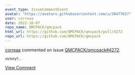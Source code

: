 ```yaml
---
event_type: IssueCommentEvent
avatar: "https://avatars.githubusercontent.com/u/3047763?"
user: correaa
date: 2022-10-07
repo_name: QMCPACK/qmcpack
html_url: https://github.com/QMCPACK/qmcpack/pull/4272
repo_url: https://github.com/QMCPACK/qmcpack
---
```


<a href='https://github.com/correaa' target='_blank'>correaa</a> commented on issue <a href='https://github.com/QMCPACK/qmcpack/pull/4272' target='_blank'>QMCPACK/qmcpack#4272</a>.

<small>victory?...</small>

<a href='https://github.com/QMCPACK/qmcpack/pull/4272' target='_blank'>View Comment</a>